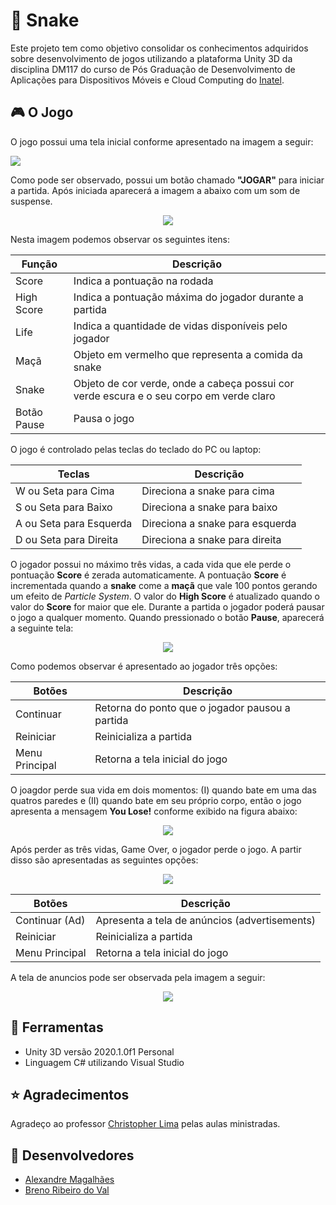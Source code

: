 # :snake: Snake

Este projeto tem como objetivo consolidar os conhecimentos adquiridos sobre desenvolvimento de jogos utilizando a plataforma Unity 3D da disciplina DM117 do curso de Pós Graduação de Desenvolvimento de Aplicações para Dispositivos Móveis e Cloud Computing do [Inatel](https://www.inatel.br/pos/).

## :video_game: O Jogo
O jogo possui uma tela inicial conforme apresentado na imagem a seguir:

<img src="https://github.com/amagalhaes31/snake_unity/blob/master/.github/tela_inicial.png">

Como pode ser observado, possui um botão chamado **"JOGAR"** para iniciar a partida. Após iniciada aparecerá a imagem a abaixo com um som de suspense.

<p align="center">
<img src="https://github.com/amagalhaes31/snake_unity/blob/master/.github/tela_jogo.PNG">
</p>

Nesta imagem podemos observar os seguintes itens:

| Função | Descrição |
| --- | --- | 
| Score | Indica a pontuação na rodada |
| High Score | Indica a pontuação máxima do jogador durante a partida |
| Life | Indica a quantidade de vidas disponíveis pelo jogador |
| Maçã | Objeto em vermelho que representa a comida da snake |
| Snake | Objeto de cor verde, onde a cabeça possui cor verde escura e o seu corpo em verde claro |
| Botão Pause | Pausa o jogo |

O jogo é controlado pelas teclas do teclado do PC ou laptop:

| Teclas | Descrição |
| --- | --- | 
| W ou Seta para Cima | Direciona a snake para cima |
| S ou Seta para Baixo | Direciona a snake para baixo |
| A ou Seta para Esquerda | Direciona a snake para esquerda |
| D ou Seta para Direita | Direciona a snake para direita|


O jogador possui no máximo três vidas, a cada vida que ele perde o pontuação **Score** é zerada automaticamente. A pontuação **Score** é incrementada quando a **snake** come a **maçã** que vale 100 pontos gerando um efeito de *Particle System*. O valor do **High Score** é atualizado quando o valor do **Score** for maior que ele. 
Durante a partida o jogador poderá pausar o jogo a qualquer momento. Quando pressionado o botão **Pause**, aparecerá a seguinte tela:

<p align="center">
<img src="https://github.com/amagalhaes31/snake_unity/blob/master/.github/tela_pausado.PNG">
</p>

Como podemos observar é apresentado ao jogador três opções:

| Botões | Descrição |
| --- | --- | 
| Continuar  | Retorna do ponto que o jogador pausou a partida |
| Reiniciar | Reinicializa a partida |
| Menu Principal | Retorna a tela inicial do jogo |


O joagdor perde sua vida em dois momentos: (I) quando bate em uma das quatros paredes e (II) quando bate em seu próprio corpo, então o jogo apresenta a mensagem **You Lose!** conforme exibido na figura abaixo:

<p align="center">
<img src="https://github.com/amagalhaes31/snake_unity/blob/master/.github/tela_lose.png">
</p>

Após perder as três vidas, Game Over, o jogador perde o jogo. A partir disso são apresentadas as seguintes opções:

<p align="center">
<img src="https://github.com/amagalhaes31/snake_unity/blob/master/.github/tela_game_over.PNG">
</p>

| Botões | Descrição |
| --- | --- | 
| Continuar (Ad)  | Apresenta a tela de anúncios (advertisements) |
| Reiniciar | Reinicializa a partida |
| Menu Principal | Retorna a tela inicial do jogo |


A tela de anuncios pode ser observada pela imagem a seguir:

<p align="center">
<img src="https://github.com/amagalhaes31/snake_unity/blob/master/.github/tela_ad.PNG">
</p>


## :wrench: Ferramentas
 - Unity 3D versão 2020.1.0f1 Personal
 - Linguagem C# utilizando Visual Studio
 
 
## :star: Agradecimentos
Agradeço ao professor [Christopher Lima](https://www.linkedin.com/in/christopher-lima-13050597/) pelas aulas ministradas.


## :boy: Desenvolvedores
 - [Alexandre Magalhães](https://www.linkedin.com/in/alexandre-magalh%C3%A3es-1919a68b/)
 - [Breno Ribeiro do Val](https://www.linkedin.com/in/breno-do-val-8a9149195/)
 
 
